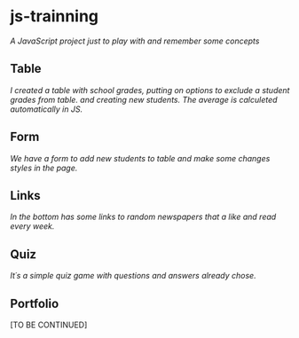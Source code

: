 # js-trainning
*A JavaScript project just to play with and remember some concepts*

## Table 
*I created a table with school grades, putting on options to exclude a student grades from table.
and creating new students.
The average is calculeted automatically in JS.*

## Form
*We have a form to add new students to table and make some changes styles in the page.*

## Links
*In the bottom has some links to random newspapers that a like and read every week.*

## Quiz
*It´s a simple quiz game with questions and answers already chose.*

## Portfolio
[TO BE CONTINUED]
